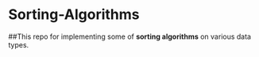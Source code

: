 # Sorting-Algorithms
##This repo for implementing some of **sorting algorithms** on various data types.
